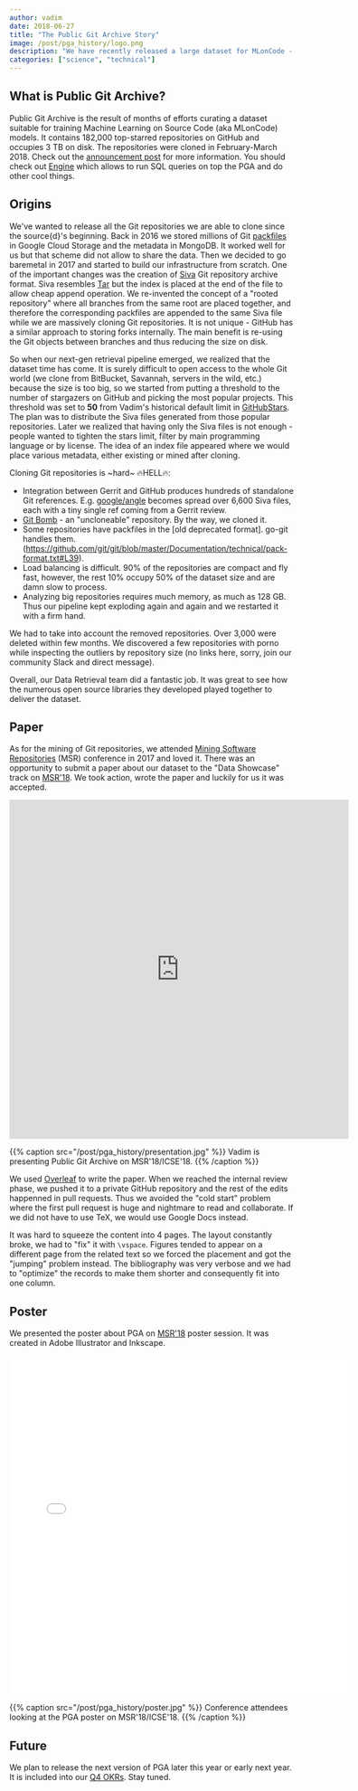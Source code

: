 ```yaml
---
author: vadim
date: 2018-06-27
title: "The Public Git Archive Story"
image: /post/pga_history/logo.png
description: "We have recently released a large dataset for MLonCode - Public Git Archive (PGA). It contains 182,000 top-starred repositories on GitHub and occupies 3 TB on disk.  This post tells the story how PGA emerged: why, how, and what's next."
categories: ["science", "technical"]
---
```


## What is Public Git Archive?

Public Git Archive is the result of months of efforts curating a dataset suitable
for training Machine Learning on Source Code (aka MLonCode) models.
It contains 182,000 top-starred repositories on GitHub and occupies 3 TB on disk.
The repositories were cloned in February-March 2018.
Check out the [announcement post](https://blog.sourced.tech/post/announcing-pga/) for more information.
You should check out [Engine](https://github.com/src-d/engine) which allows
to run SQL queries on top the PGA and do other cool things.

## Origins

We've wanted to release all the Git repositories we are able to clone since the source{d}'s beginning. Back in 2016 we stored millions of Git [packfiles](https://git-scm.com/book/en/v2/Git-Internals-Packfiles) in Google Cloud Storage and the metadata in MongoDB. It worked well for us but that scheme did not allow to share the data. Then we decided to go baremetal in 2017 and started to build our infrastructure from scratch. One of the
important changes was the creation of [Siva](https://github.com/src-d/go-siva) Git repository archive format.
Siva resembles [Tar](https://www.gnu.org/software/tar/) but the index is placed at the end of the file to allow
cheap append operation. We re-invented the concept of a "rooted repository" where all branches from the same root are placed together, and therefore the corresponding packfiles are appended to the same Siva file while we are massively cloning Git repositories. It is not unique - GitHub has a similar approach to storing forks
internally. The main benefit is re-using the Git objects between branches and thus reducing the size on disk.

So when our next-gen retrieval pipeline emerged, we realized that the dataset time has come. It is surely
difficult to open access to the whole Git world (we clone from BitBucket, Savannah, servers in the wild, etc.)
because the size is too big, so we started from putting a threshold to the number of stargazers on GitHub
and picking the most popular projects. This threshold was set to **50** from Vadim's
historical default limit in [GitHubStars](https://github.com/vmarkovtsev/githubstars).
The plan was to distribute the Siva files generated from those popular repositories.
Later we realized that having only the Siva files is not enough - people wanted to tighten the stars limit,
filter by main programming language or by license. The idea of an index file appeared where we would place
various metadata, either existing or mined after cloning.

Cloning Git repositories is ~hard~ 🔥HELL🔥:

* Integration between Gerrit and GitHub produces hundreds of standalone Git references. E.g. [google/angle](https://github.com/google/angle) becomes spread over 6,600 Siva files, each with a tiny single ref coming from
a Gerrit review.
* [Git Bomb](https://github.com/Katee/git-bomb) - an "uncloneable" repository. By the way, we cloned it.
* Some repositories have packfiles in the [old deprecated format]. go-git handles them.(https://github.com/git/git/blob/master/Documentation/technical/pack-format.txt#L39).
* Load balancing is difficult. 90% of the repositories are compact and fly fast, however, the rest 10% occupy 50% of the dataset size and are damn slow to process.
* Analyzing big repositories requires much memory, as much as 128 GB. Thus our pipeline kept exploding again and again and we restarted it with a firm hand.

We had to take into account the removed repositories. Over 3,000 were deleted within few months.
We discovered a few repositories with porno while inspecting the outliers by repository size (no links here, sorry, join our community Slack and direct message).

Overall, our Data Retrieval team did a fantastic job. It was great to see how
the numerous open source libraries they developed played together to deliver the dataset.

## Paper

As for the mining of Git repositories, we attended
[Mining Software Repositories](http://2017.msrconf.org) (MSR) conference in 2017
and loved it. There was an opportunity to submit a paper about our dataset
to the "Data Showcase" track on [MSR'18](http://2018.msrconf.org).
We took action, wrote the paper and luckily for us it was accepted.

<embed src="https://arxiv.org/pdf/1803.10144" width="600" height="600" alt="PGA paper from ArXiV">

{{% caption src="/post/pga_history/presentation.jpg" %}}
Vadim is presenting Public Git Archive on MSR'18/ICSE'18.
{{% /caption %}}

We used [Overleaf](https://www.overleaf.com/) to write the paper. When we reached the internal review
phase, we pushed it to a private GitHub repository and the rest of the edits happenned in pull requests.
Thus we avoided the "cold start" problem where the first pull request is huge and nightmare to read and collaborate. If we did not have to use TeX, we would use Google Docs instead.

It was hard to squeeze the content into 4 pages. The layout constantly broke, we had to "fix" it with
`\vspace`. Figures tended to appear on a different page from the related text so we forced the placement
and got the "jumping" problem instead. The bibliography was very verbose and we had to "optimize" the records
to make them shorter and consequently fit into one column.

## Poster

We presented the poster about PGA on [MSR'18](http://2018.msrconf.org) poster session.
It was created in Adobe Illustrator and Inkscape.

<embed src="/post/pga_history/pga_poster.pdf" width="600" height="600" alt="PGA poster for MSR'18">

{{% caption src="/post/pga_history/poster.jpg" %}}
Conference attendees looking at the PGA poster on MSR'18/ICSE'18.
{{% /caption %}}

## Future

We plan to release the next version of PGA later this year or early next year.
It is included into our [Q4 OKRs](https://github.com/src-d/okrs/tree/2018Q4#release-a-new-version-of-pga-infraapps).
Stay tuned.